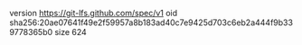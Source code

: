 version https://git-lfs.github.com/spec/v1
oid sha256:20ae07641f49e2f59957a8b183ad40c7e9425d703c6eb2a444f9b339778365b0
size 624
